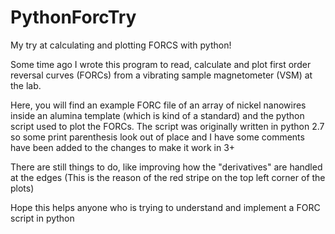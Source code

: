 # PythonForcTry
My try at calculating and plotting FORCS with python!

Some time ago I wrote this program to read, calculate and plot first order reversal curves (FORCs) from a vibrating sample magnetometer (VSM) at the lab.

Here, you will find an example FORC file of an array of nickel nanowires inside an alumina template (which is kind of a standard) and the python script used to plot the FORCs.
The script was originally written in python 2.7 so some print parenthesis look out of place and I have some comments have been added to the changes to make it work in 3+

There are still things to do, like improving how the "derivatives" are handled at the edges (This is the reason of the red stripe on the top left corner of the plots)

Hope this helps anyone who is trying to understand and implement a FORC script in python
